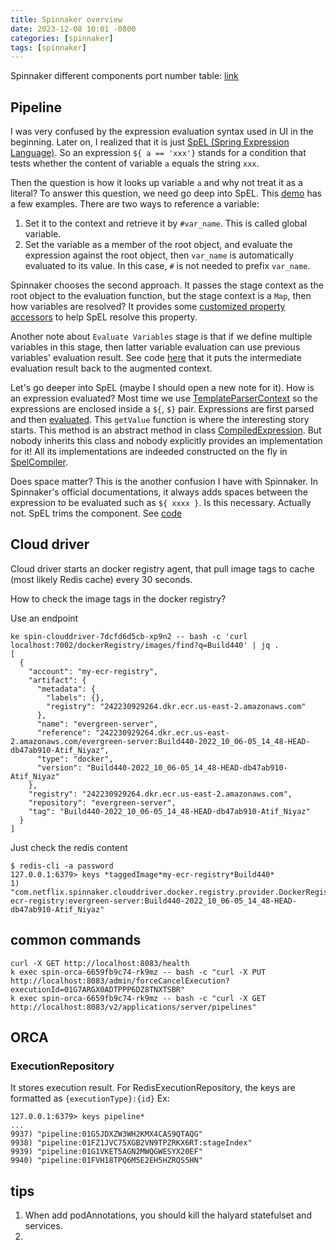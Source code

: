 ```yaml
---
title: Spinnaker overview
date: 2023-12-08 10:01 -0800
categories: [spinnaker]
tags: [spinnaker]
---
```


Spinnaker different components port number table:
[link](https://spinnaker.io/docs/reference/architecture/microservices-overview/)

## Pipeline

I was very confused by the expression evaluation syntax used in UI in the
beginning. Later on, I realized that it is just
[SpEL (Spring Expression Language)](https://docs.spring.io/spring-framework/reference/core/expressions/evaluation.html).
So an expression `${ a == 'xxx'}` stands for a condition that tests whether the
content of variable `a` equals the string `xxx`.

Then the question is how it looks up variable `a` and why not treat it as a
literal? To answer this question, we need go deep into SpEL. This
[demo](https://github.com/dingxiong/codebox/blob/55a76a2e6d975b0a654184d38cac9fc31e70a5a5/SpELDemo/src/test/java/com/example/SpELTest.java#L50-L50)
has a few examples. There are two ways to reference a variable:

1. Set it to the context and retrieve it by `#var_name`. This is called global
   variable.
2. Set the variable as a member of the root object, and evaluate the expression
   against the root object, then `var_name` is automatically evaluated to its
   value. In this case, `#` is not needed to prefix `var_name`.

Spinnaker chooses the second approach. It passes the stage context as the root
object to the evaluation function, but the stage context is a `Map`, then how
variables are resolved? It provides some
[customized property accessors](https://github.com/spinnaker/kork/blob/cf76e731d4201d0972cec6197a0f2536046e4537/kork-expressions/src/main/java/com/netflix/spinnaker/kork/expressions/ExpressionsSupport.java#L177)
to help SpEL resolve this property.

Another note about `Evaluate Variables` stage is that if we define multiple
variables in this stage, then latter variable evaluation can use previous
variables' evaluation result. See code
[here](https://github.com/spinnaker/orca/blob/0284e7537af855159da2511aae2e0f89d8910342/orca-core/src/main/java/com/netflix/spinnaker/orca/pipeline/EvaluateVariablesStage.java#L103-L103)
that it puts the intermediate evaluation result back to the augmented context.

Let's go deeper into SpEL (maybe I should open a new note for it). How is an
expression evaluated? Most time we use
[TemplateParserContext](https://github.com/spring-projects/spring-framework/blob/a3b979c5ecb7eda96ebf264672ce522177c6fc77/spring-expression/src/main/java/org/springframework/expression/common/TemplateParserContext.java#L38)
so the expressions are enclosed inside a `${`, `$}` pair. Expressions are first
parsed and then
[evaluated](https://github.com/spinnaker/kork/blob/cf76e731d4201d0972cec6197a0f2536046e4537/kork-expressions/src/main/java/com/netflix/spinnaker/kork/expressions/ExpressionTransform.java#L177).
This `getValue` function is where the interesting story starts. This method is
an abstract method in class
[CompiledExpression](https://github.com/spring-projects/spring-framework/blob/a3b979c5ecb7eda96ebf264672ce522177c6fc77/spring-expression/src/main/java/org/springframework/expression/spel/CompiledExpression.java).
But nobody inherits this class and nobody explicitly provides an implementation
for it! All its implementations are indeeded constructed on the fly in
[SpelCompiler](https://github.com/spring-projects/spring-framework/blob/a3b979c5ecb7eda96ebf264672ce522177c6fc77/spring-expression/src/main/java/org/springframework/expression/spel/standard/SpelCompiler.java#L137).

Does space matter? This is the another confusion I have with Spinnaker. In
Spinnaker's official documentations, it always adds spaces between the
expression to be evaluated such as `${ xxxx }`. Is this necessary. Actually
not. SpEL trims the component. See
[code](https://github.com/spring-projects/spring-framework/blob/a3b979c5ecb7eda96ebf264672ce522177c6fc77/spring-expression/src/main/java/org/springframework/expression/common/TemplateAwareExpressionParser.java#L122)

## Cloud driver

Cloud driver starts an docker registry agent, that pull image tags to cache
(most likely Redis cache) every 30 seconds.

How to check the image tags in the docker registry?

Use an endpoint

```
ke spin-clouddriver-7dcfd6d5cb-xp9n2 -- bash -c 'curl localhost:7002/dockerRegistry/images/find?q=Build440' | jq .
[
  {
    "account": "my-ecr-registry",
    "artifact": {
      "metadata": {
        "labels": {},
        "registry": "242230929264.dkr.ecr.us-east-2.amazonaws.com"
      },
      "name": "evergreen-server",
      "reference": "242230929264.dkr.ecr.us-east-2.amazonaws.com/evergreen-server:Build440-2022_10_06-05_14_48-HEAD-db47ab910-Atif_Niyaz",
      "type": "docker",
      "version": "Build440-2022_10_06-05_14_48-HEAD-db47ab910-Atif_Niyaz"
    },
    "registry": "242230929264.dkr.ecr.us-east-2.amazonaws.com",
    "repository": "evergreen-server",
    "tag": "Build440-2022_10_06-05_14_48-HEAD-db47ab910-Atif_Niyaz"
  }
]
```

Just check the redis content

```
$ redis-cli -a password
127.0.0.1:6379> keys *taggedImage*my-ecr-registry*Build440*
1) "com.netflix.spinnaker.clouddriver.docker.registry.provider.DockerRegistryProvider:taggedImage:attributes:dockerRegistry:taggedImage:my-ecr-registry:evergreen-server:Build440-2022_10_06-05_14_48-HEAD-db47ab910-Atif_Niyaz"
```

## common commands

```
curl -X GET http://localhost:8083/health
k exec spin-orca-6659fb9c74-rk9mz -- bash -c "curl -X PUT http://localhost:8083/admin/forceCancelExecution?executionId=01G7ARGX0ADTPPP6DZ8TNXTSBR"
k exec spin-orca-6659fb9c74-rk9mz -- bash -c "curl -X GET http://localhost:8083/v2/applications/server/pipelines"
```

## ORCA

### ExecutionRepository

It stores execution result. For RedisExecutionRepository, the keys are
formatted as `{executionType}:{id}` Ex:

```
127.0.0.1:6379> keys pipeline*
...
9937) "pipeline:01G5JDXZW3WH2KMX4CAS9QTAQG"
9938) "pipeline:01FZ1JVC75XGB2VN9TPZRKX6RT:stageIndex"
9939) "pipeline:01G1VKET5AGN2MWQGWESYX20EF"
9940) "pipeline:01FVH18TPQ6M5E2EH5HZRQS5HN"
```

## tips

1. When add podAnnotations, you should kill the halyard statefulset and
   services.
2.
